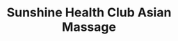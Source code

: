 ---
title: "Sunshine Health Club Asian Massage"
url: /mesa/sunshine-health-club-asian-massage/
shop: Massage
---